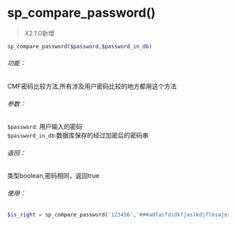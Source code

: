 # sp\_compare\_password\(\)

> X2.1.0新增

```php
sp_compare_password($password,$password_in_db)
```

###### 功能：
CMF密码比较方法,所有涉及用户密码比较的地方都用这个方法

###### 参数：
`$password`: 用户输入的密码  
`$password_in_db`:数据库保存的经过加密后的密码串

###### 返回：
类型boolean,密码相同，返回true

###### 使用：
```php
$is_right = sp_compare_password('123456','###adfasfasdkfjaslkdjflksajerwqe');
```


